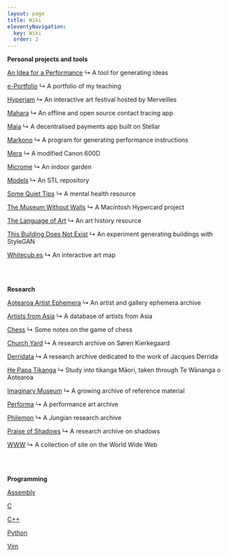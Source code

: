 ```yaml
---
layout: page
title: Wiki
eleventyNavigation:
  key: Wiki
  order: 2
---
```


**Personal projects and tools** 

[An Idea for a Performance](/projects/an-idea-for-a-performance)
↳ A tool for generating ideas

[e-Portfolio](/projects/e-portfolio)
↳ A portfolio of my teaching

[Hyperjam](/projects/hyperjam)
↳ An interactive art festival hosted by Merveilles

[Mahara](/projects/mahara)
↳ An offline and open source contact tracing app

[Maia](/projects/maia)
↳ A decentralised payments app built on Stellar

[Markono](/projects/markono)
↳ A program for generating performance instructions

[Mera](/projects/mera)
↳ A modified Canon 600D

[Microme](/projects/microme)
↳ An indoor garden

[Models](/projects/models)
↳ An STL repository

[Some Quiet Tips](/projects/some-quiet-tips)
↳ A mental health resource

[The Museum Without Walls](/projects/museum-without-walls)
↳ A Macintosh Hypercard project

[The Language of Art](/projects/the-language-of-art)
↳ An art history resource

[This Building Does Not Exist](/projects/this-building-does-not-exist)
↳ An experiment generating buildings with StyleGAN

[Whitecub.es](/projects/whitecubes)
↳ An interactive art map

<br><br>

**Research**

[Aotearoa Artist Ephemera](/projects/aotearoa-artist-ephemera)
↳ An artist and gallery ephemera archive

[Artists from Asia](/projects/artists-from-asia)
↳ A database of artists from Asia

[Chess](/projects/chess)
↳ Some notes on the game of chess

[Church Yard](/projects/church-yard)
↳ A research archive on Søren Kierkegaard

[Derridata](/projects/derridata)
↳ A research archive dedicated to the work of Jacques Derrida

[He Papa Tikanga](/projects/hepapatikanga)
↳ Study into tikanga Māori, taken through Te Wānanga o Aotearoa

[Imaginary Museum](/projects/imaginary-museum)
↳ A growing archive of reference material

[Performa](/projects/performa)
↳ A performance art archive

[Philemon](/projects/philemon)
↳ A Jungian research archive

[Praise of Shadows](/projects/praise-of-shadows)
↳ A research archive on shadows

[WWW](/projects/www)
↳ A collection of site on the World Wide Web

<br><br>

**Programming**

[Assembly](/asm)

[C](/c)

[C++](/cpp)

[Python](/py)

[Vim](/vim)


